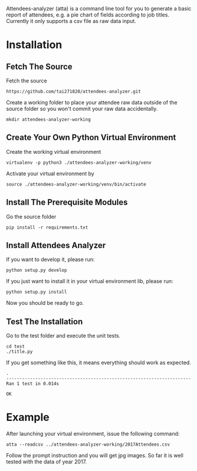 
Attendees-analyzer (atta) is a command line tool for you to generate a basic
 report of attendees, e.g. a pie chart of fields according to job titles. 
 Currently it only supports a csv file as raw data input.

# Installation

## Fetch The Source

Fetch the source

```https://github.com/tai271828/attendees-analyzer.git```

Create a working folder to place your attendee raw data outside of the 
source folder so you won't commit your raw data accidentally.

```mkdir attendees-analyzer-working```

## Create Your Own Python Virtual Environment

Create the working virtual environment

```virtualenv -p python3 ./attendees-analyzer-working/venv```

Activate your virtual environment by

```source ./attendees-analyzer-working/venv/bin/activate```

## Install The Prerequisite Modules

Go the source folder

```pip install -r requirements.txt```


## Install Attendees Analyzer

If you want to develop it, please run:

```python setup.py develop```

If you just want to install it in your virtual environment lib, please run:

```python setup.py install```

Now you should be ready to go.

## Test The Installation

Go to the test folder and execute the unit tests.

```
cd test
./title.py
```
If you get something like this, it means everything should work as expected.

```
.
----------------------------------------------------------------------
Ran 1 test in 0.014s

OK
```


# Example

After launching your virtual environment, issue the following command:

```atta --readcsv ../attendees-analyzer-working/2017Attendees.csv```

Follow the prompt instruction and you will get jpg images. So far it is well
 tested with the data of year 2017.
 
